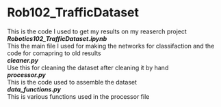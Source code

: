 # Rob102_TrafficDataset  
This is the code I used to get my results on my reaserch project  
***Robotics102_TrafficDataset.ipynb***  
This the main file I used for making the networks for classifaction and the code for comapring to old results  
***cleaner.py***  
Use this for cleaning the dataset after cleaning it by hand  
***processor.py***  
This is the code used to assemble the dataset  
***data_functions.py***  
This is various functions used in the processor file  
